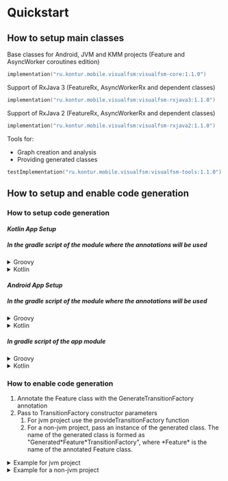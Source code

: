 # Quickstart

## How to setup main classes

Base classes for Android, JVM and KMM projects (Feature and AsyncWorker coroutines edition)

```kotlin
implementation("ru.kontur.mobile.visualfsm:visualfsm-core:1.1.0")
```

Support of RxJava 3 (FeatureRx, AsyncWorkerRx and dependent classes)

```kotlin
implementation("ru.kontur.mobile.visualfsm:visualfsm-rxjava3:1.1.0")
```

Support of RxJava 2 (FeatureRx, AsyncWorkerRx and dependent classes)

```kotlin
implementation("ru.kontur.mobile.visualfsm:visualfsm-rxjava2:1.1.0")
```

Tools for:

* Graph creation and analysis
* Providing generated classes

```kotlin
testImplementation("ru.kontur.mobile.visualfsm:visualfsm-tools:1.1.0")
```

## How to setup and enable code generation

### How to setup code generation

#### _Kotlin App Setup_

##### In the gradle script of the module where the annotations will be used

<details>
  <summary>Groovy</summary>

```groovy
// Use KSP plugin
plugins {
    id "com.google.devtools.ksp" version "1.6.21-1.0.6"
}

// Add generated code to source code directories
kotlin {
    sourceSets {
        main.kotlin.srcDirs += 'build/generated/ksp/main/kotlin'
        test.kotlin.srcDirs += 'build/generated/ksp/test/kotlin'
    }
}

dependencies {
    // Use AnnotationProcessor
    ksp "ru.kontur.mobile.visualfsm:visualfsm-compiler:1.1.0"
    // Use tools for convenient provide of the generated code. For jvm projects only.
    implementation "ru.kontur.mobile.visualfsm:visualfsm-tools:1.1.0"
}
```

</details>
<details>
  <summary>Kotlin</summary>

```kotlin
// Use KSP plugin
plugins {
    id("com.google.devtools.ksp") version "1.6.10-1.0.6"
}

// Add generated code to source code directories
kotlin {
    sourceSets.main {
        kotlin.srcDir("build/generated/ksp/main/kotlin")
    }
    sourceSets.test {
        kotlin.srcDir("build/generated/ksp/test/kotlin")
    }
}

dependencies {
    // Use AnnotationProcessor
    ksp("ru.kontur.mobile.visualfsm:visualfsm-compiler:1.1.0")
    // Use tools for convenient provide of the generated code. For jvm projects only.
    implementation("ru.kontur.mobile.visualfsm:visualfsm-tools:1.1.0")
}
```

</details>

#### _Android App Setup_

##### In the gradle script of the module where the annotations will be used

<details>
  <summary>Groovy</summary>

```groovy
// Use KSP plugin
plugins {
    id "com.google.devtools.ksp" version "1.6.21-1.0.6"
}

dependencies {
    // Use AnnotationProcessor
    ksp "ru.kontur.mobile.visualfsm:visualfsm-compiler:1.1.0"
    // Use tools for convenient provide of the generated code
    implementation "ru.kontur.mobile.visualfsm:visualfsm-tools:1.1.0"
}
```

</details>
<details>
  <summary>Kotlin</summary>

```kotlin
// Use KSP plugin
plugins {
    id("com.google.devtools.ksp") version "1.6.10-1.0.6"
}

dependencies {
    // Use AnnotationProcessor
    ksp("ru.kontur.mobile.visualfsm:visualfsm-compiler:1.1.0")
    // Use tools for convenient provide of the generated code
    implementation("ru.kontur.mobile.visualfsm:visualfsm-tools:1.1.0")
}
```

</details>

##### In gradle script of the app module

<details>
  <summary>Groovy</summary>

```groovy
// Add generated code to source code directories
android {
    applicationVariants.all { variant ->
        variant.sourceSets.java.each {
            it.srcDirs += "build/generated/ksp/${variant.name}/kotlin"
        }
    }
}
```

</details>
<details>
  <summary>Kotlin</summary>

```kotlin
// Add generated code to source code directories
android.applicationVariants.all {
    kotlin {
        sourceSets {
            getByName(name) {
                kotlin.srcDir("build/generated/ksp/$name/kotlin")
            }
        }
    }
}
```

</details>

### How to enable code generation

1. Annotate the Feature class with the GenerateTransitionFactory annotation
2. Pass to TransitionFactory constructor parameters
    1. For jvm project use the provideTransitionFactory function
    2. For a non-jvm project, pass an instance of the generated class.
       The name of the generated class is formed as "Generated\*Feature\*TransitionFactory",
       where \*Feature\* is the name of the annotated Feature class.

<details>
  <summary>Example for jvm project</summary>

```kotlin
// Use Feature with Kotlin Coroutines or FeatureRx with RxJava
@GenerateTransitionFactory // annotation for enable generation of TransitionFactory
class AuthFeature(initialState: AuthFSMState) : Feature<AuthFSMState, AuthFSMAction>(
    initialState = initialState,
    transitionFactory = provideTransitionFactory() // Get an instance of the generated TransitionFactory
)
```

</details>
<details>
  <summary>Example for a non-jvm project</summary>

```kotlin
// Use Feature with Kotlin Coroutines or FeatureRx with RxJava
@GenerateTransitionFactory // annotation for enable generation of TransitionFactory
class AuthFeature(initialState: AuthFSMState) : Feature<AuthFSMState, AuthFSMAction>(
    initialState = initialState,
    transitionFactory = GeneratedAuthFeatureTransitionFactory()
)
```

</details>